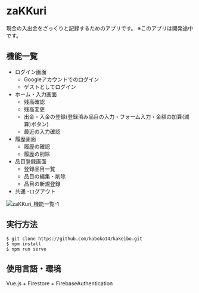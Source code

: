 # zaKKuri
現金の入出金をざっくりと記録するためのアプリです。
※このアプリは開発途中です。

## 機能一覧
- ログイン画面
  - Googleアカウントでのログイン
  - ゲストとしてログイン
- ホーム・入力画面
  - 残高確認
  - 残高変更
  - 出金・入金の登録(登録済み品目の入力・フォーム入力・金額の加算(減算)ボタン)
  - 最近の入力確認
- 履歴画面
  - 履歴の確認
  - 履歴の削除
- 品目登録画面
  - 登録品目一覧
  - 品目の編集・削除
  - 品目の新規登録
- 共通
  -ログアウト
 
![zaKKuri_機能一覧-1](https://user-images.githubusercontent.com/66770688/94085799-0991c200-fe44-11ea-9a2e-6b98174cbd55.png)


## 実行方法

```
$ git clone https://github.com/kaboko14/kakeibo.git
$ npm install
$ npm run serve
```

## 使用言語・環境
Vue.js + Firestore + FirebaseAuthentication
